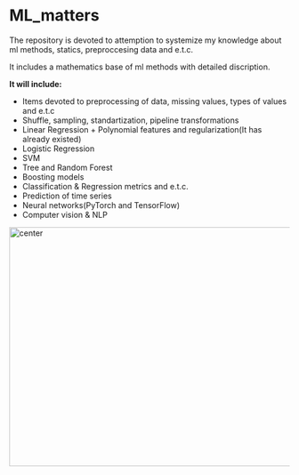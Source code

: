 # ML_matters
The repository is devoted to attemption to systemize my knowledge about ml methods, statics, preproccesing data and e.t.c.

It includes a mathematics base of ml methods with detailed discription. 

<b> It will include: </b>
- Items devoted to preprocessing of data, missing values, types of values and e.t.c
- Shuffle, sampling, standartization, pipeline transformations 
- Linear Regression + Polynomial features and regularization(It has already existed)
- Logistic Regression 
- SVM
- Tree and Random Forest
- Boosting models 
- Classification & Regression metrics and e.t.c.
- Prediction of time series
- Neural networks(PyTorch and TensorFlow)
- Computer vision & NLP

<img  src="https://www.pngkey.com/png/full/314-3142803_machine-learning-clip-arts.png" alt="center" width="767" height="430">
